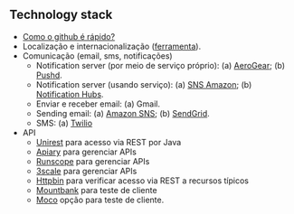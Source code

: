 ## Technology stack
- [Como o github é rápido?](https://github.com/blog/530-how-we-made-github-fast)
- Localização e internacionalização ([ferramenta](https://formatjs.io/)).
- Comunicação (email, sms, notificações)
  - Notification server (por meio de serviço próprio): (a) [AeroGear](https://aerogear.org/); (b) [Pushd](https://github.com/rs/pushd).
  - Notification server (usando serviço): (a) [SNS Amazon](https://aws.amazon.com/sns/); (b) [Notification Hubs](https://azure.microsoft.com/en-us/services/notification-hubs/).
  - Enviar e receber email: (a) Gmail.
  - Sending email: (a) [Amazon SNS](https://aws.amazon.com/sns/); (b) [SendGrid](https://sendgrid.com/).
  - SMS: (a) [Twilio](https://www.twilio.com/)
- API
  - [Unirest](http://unirest.io/java.html) para acesso via REST por Java
  - [Apiary](https://apiary.io/) para gerenciar APIs
  - [Runscope](https://www.runscope.com/) para gerenciar APIs
  - [3scale](https://www.3scale.net/) para gerenciar APIs
  - [Httpbin](http://httpbin.org/) para verificar acesso via REST a recursos típicos
  - [Mountbank](http://www.mbtest.org/) para teste de cliente
  - [Moco](https://github.com/dreamhead/moco) opção para teste de cliente.
 
